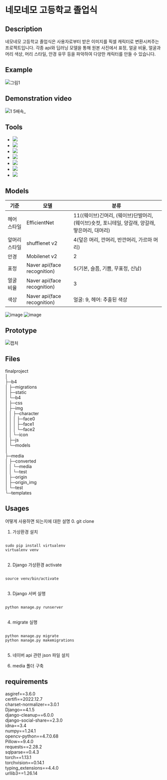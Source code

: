# 네모네모 고등학교 졸업식  
## Description
네모네모 고등학교 졸업식은 사용자로부터 받은 이미지를 픽셀 캐릭터로 변환시켜주는 프로젝트입니다. 각종 api와 딥러닝 모델을 통해 원본 사진에서 표정, 얼굴 비율, 얼굴과 머리 색상, 머리 스타일, 안경 유무 등을 파악하여 다양한 캐릭터를 만들 수 있습니다. 

## Example
![그림1](https://user-images.githubusercontent.com/37619294/220820041-a83cdf27-ad68-4ea0-a799-0e3d586fed2a.png)  

## Demonstration video
![1 5배속_](https://user-images.githubusercontent.com/37619294/220817790-fdc1037e-c3b8-45d7-86d7-f310f91f9e89.gif)


## Tools
 - <img src="https://img.shields.io/badge/Django-092E20?style=flat-square&logo=django&logoColor=white"/>
 - <img src="https://img.shields.io/badge/JavaScript-F7DF1E?style=flat-square&logo=javascript&logoColor=white"/>
 - <img src="https://img.shields.io/badge/CSS3-1572B6?style=flat-square&logo=css3&logoColor=white"/>
 - <img src="https://img.shields.io/badge/PyTorch-EE4C2C?style=flat-square&logo=PyTorch&logoColor=white"/>
 - <img src="https://img.shields.io/badge/Visual Studio Code-007ACC?style=flat-square&logo=Visual Studio Code&logoColor=white"/>
 - <img src="https://img.shields.io/badge/Python-3776AB?style=flat-square&logo=python&logoColor=white"/>
 -  <img src="https://img.shields.io/badge/HTML5-E34F26?style=flat-square&logo=HTML5&logoColor=white"/>
 

## Models
| 기준 | 모델 | 분류 |
|--|--|--|
| 헤어 스타일 | EfficientNet | 11((웨이브)긴머리, (웨이브)단발머리, (웨이브)숏컷, 포니테일, 양갈래, 양갈래, 땋은머리, 대머리)  |
| 앞머리 스타일 | shufflenet v2 | 4(덮은 머리, 깐머리, 반깐머리, 가르마 머리) |
| 안경 | Mobilenet v2 | 2 |
| 표정 | Naver api(face recognition) | 5(기본, 슬픔, 기쁨, 무표정, 신남) |
| 얼굴 비율 | Naver api(face recognition) | 3 |
| 색상 | Naver api(face recognition) | 얼굴: 9, 헤어: 추출된 색상 |

![image](https://user-images.githubusercontent.com/37619294/220816228-3a91ba96-d001-4f83-be31-bf319143c266.png)
![image](https://user-images.githubusercontent.com/37619294/220816258-961b96b6-b56e-4ac6-9608-b31409b08671.png)



## Prototype

![캡처](https://user-images.githubusercontent.com/89053845/219292003-f3501e10-e1bc-4cf3-887a-6e79addb311d.PNG)

## Files
finalproject  
│  
├─b4  
│ ├─migrations  
│ ├─static  
│ └─b4  
│ ├─css  
│ ├─img  
│ │ ├─character  
│ │ │ ├─face0  
│ │ │ ├─face1  
│ │ │ └─face2  
│ │ └─icon  
│ ├─js  
│ └─models  
│  
├─media  
│ ├─converted  
│ │ └─media  
│ │ └─test  
│ ├─origin  
│ ├─origin_img  
│ └─test  
└─templates  

## Usages
어떻게 사용하면 되는지에 대한 설명
0. git clone

1. 가상환경 설치
<pre>
<code>
sudo pip install virtualenv
virtualenv venv
</code>
</pre>

2. Django 가상환경 activate
<pre>
<code>
source venv/bin/activate
</code>
</pre>

3. Django 서버 실행
<pre>
<code>
python manage.py runserver
</code>
</pre>

4. migrate 실행
<pre>
<code>
python manage.py migrate
python manage.py makemigrations
</code>
</pre>

5. 네이버 api 관련 json 파일 설치


6. media 폴더 구축

## requirements
asgiref==3.6.0  
certifi==2022.12.7  
charset-normalizer==3.0.1  
Django==4.1.5  
django-cleanup==6.0.0  
django-social-share==2.3.0  
idna==3.4  
numpy==1.24.1  
opencv-python==4.7.0.68  
Pillow==9.4.0  
requests==2.28.2  
sqlparse==0.4.3  
torch==1.13.1  
torchvision==0.14.1  
typing_extensions==4.4.0  
urllib3==1.26.14
